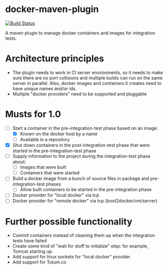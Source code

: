 docker-maven-plugin
===================

[![Build Status](https://travis-ci.org/wouterd/docker-maven-plugin.svg?branch=master)](https://travis-ci.org/wouterd/docker-maven-plugin)

A maven plugin to manage docker containers and images for integration tests.

# Architecture principles
* The plugin needs to work in CI server environments, so it needs to make sure there are no port collisions and multiple builds can run on the same server in parallel. Also, docker images and containers it creates need to have unique names and/or ids.
* Multiple "docker providers" need to be supported and pluggable

# Musts for 1.0

- [ ] Start a container in the pre-integration-test phase based on an image:
  - [x] Known on the docker host by a name
  - [ ] Available in a repository
- [x] Shut down containers in the post-integration-test phase that were started in the pre-integration-test phase
- [ ] Supply information to the project during the integration-test phase about:
  - [ ] Images that were built
  - [ ] Containers that were started
- [ ] Build a docker image from a bunch of source files in package and pre-integration-test phases
  - [ ] Allow built containers to be started in the pre-integration phase
- [ ] Docker provider for "local docker" via tcp
- [ ] Docker provider for "remote docker" via tcp (boot2docker/vm/server)

# Further possible functionality
* Commit containers instead of cleaning them up when the integration tests have failed
* Create some kind of "wait for stuff to initialize" step: for example, Tomcat starting up.
* Add support for linux sockets for "local docker" provider
* Add support for Tutum.co
